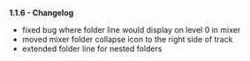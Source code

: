 **1.1.6 - Changelog**
- fixed bug where folder line would display on level 0 in mixer
- moved mixer folder collapse icon to the right side of track
- extended folder line for nested folders

